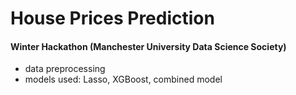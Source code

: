 # House Prices Prediction
#### Winter Hackathon (Manchester University Data Science Society)
- data preprocessing
- models used: Lasso, XGBoost, combined model
